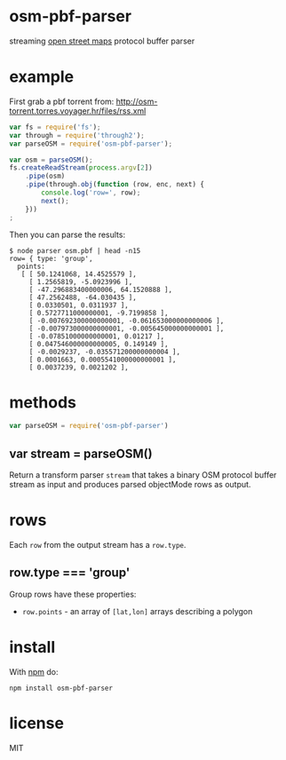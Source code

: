 # osm-pbf-parser

streaming [open street maps](https://wiki.openstreetmap.org) protocol buffer
parser

# example

First grab a pbf torrent from: http://osm-torrent.torres.voyager.hr/files/rss.xml

``` js
var fs = require('fs');
var through = require('through2');
var parseOSM = require('osm-pbf-parser');

var osm = parseOSM();
fs.createReadStream(process.argv[2])
    .pipe(osm)
    .pipe(through.obj(function (row, enc, next) {
        console.log('row=', row);
        next();
    }))
;
```

Then you can parse the results:

```
$ node parser osm.pbf | head -n15
row= { type: 'group',
  points: 
   [ [ 50.1241068, 14.4525579 ],
     [ 1.2565819, -5.0923996 ],
     [ -47.296883400000006, 64.1520888 ],
     [ 47.2562488, -64.030435 ],
     [ 0.0330501, 0.0311937 ],
     [ 0.5727711000000001, -9.7199858 ],
     [ -0.007692300000000001, -0.061653000000000006 ],
     [ -0.007973000000000001, -0.005645000000000001 ],
     [ -0.07851000000000001, 0.01217 ],
     [ 0.047546000000000005, 0.149149 ],
     [ -0.0029237, -0.035571200000000004 ],
     [ 0.0001663, 0.0005541000000000001 ],
     [ 0.0037239, 0.0021202 ],
```

# methods

``` js
var parseOSM = require('osm-pbf-parser')
```

## var stream = parseOSM()

Return a transform parser `stream` that takes a binary OSM protocol buffer
stream as input and produces parsed objectMode rows as output.

# rows

Each `row` from the output stream has a `row.type`.

## row.type === 'group'

Group rows have these properties:

* `row.points` - an array of `[lat,lon]` arrays describing a polygon

# install

With [npm](https://npmjs.org) do:

```
npm install osm-pbf-parser
```

# license

MIT
